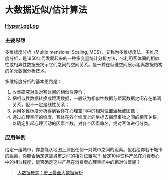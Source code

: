 # 大数据近似/估计算法

<!--sec data-title="基数估算 HyperLogLog" data-id="approx_0" data-show=true ces-->
### [HyperLogLog](https://chenjiehua.me/database/hyperloglog-bigdata.html)

<!--endsec-->
<!--sec data-title="多维标度法 (MDS)" data-id="approx_1" data-show=true ces-->

### 主要思想
多维标度分析（Multidimensional Scaling, MDS），又称为多维标度法、多维尺度分析，是1950年代发展起来的一种多变量统计分析方法，它利用客体间的相似性或相异性数据去揭示它们之间的空间关系。是一种在低维空间展示距离数据结构的多元数据分析技术。

多维标度分析的基本思路是：

1. 收集研究对象对客体间的相似性评价；
2. 把相似性数据转换成距离数据，一般认为相似性数据与距离数据之间存在单调关系，但不一定是线性关系；
3. 运用多维标度分析得到客体在心理空间中的相对位置坐标或图像；
4. 通过心理空间的维度、客体在各个维度上的坐标去揭示事物之间的相互关系，以确定引起心理活动的因素个数，对各个因素命名，或对客体进行分类。

### 应用举例
给定一组城市，你总能从地图上测出任何一对城市之间的距离。但若给你若干城市的距离，你能否确定这些城市之间的相对位置呢？
给定10种饮料产品在消费者心中的相似程度，能否确定这些产品在消费者心理空间中的相对位置呢？

> [大数据概念：史上最全大数据解析](http://www.cbdio.com/BigData/2015-04/02/content_2766137_all.htm)
<!--endsec-->